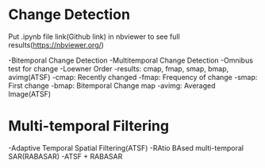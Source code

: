 # Change Detection
Put .ipynb file link(Github link) in nbviewer to see full results(https://nbviewer.org/)

-Bitemporal Change Detection
-Multitemporal Change Detection
  -Omnibus test for change
  -Loewner Order
  -results: cmap, fmap, smap, bmap, avimg(ATSF)
    -cmap: Recently changed
    -fmap: Frequency of change
    -smap: First change
    -bmap: Bitemporal Change map
    -avimg: Averaged Image(ATSF)




# Multi-temporal Filtering

-Adaptive Temporal Spatial Filtering(ATSF)
-RAtio BAsed multi-temporal SAR(RABASAR)
-ATSF + RABASAR
